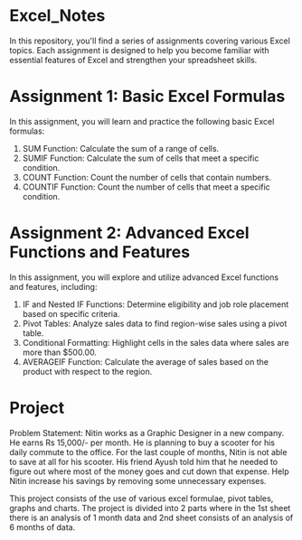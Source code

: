 # Excel_Notes

In this repository, you'll find a series of assignments covering various Excel topics. Each assignment is designed to help you become familiar with essential features of Excel and strengthen your spreadsheet skills.

# Assignment 1: Basic Excel Formulas
In this assignment, you will learn and practice the following basic Excel formulas:

1. SUM Function: Calculate the sum of a range of cells.
2. SUMIF Function: Calculate the sum of cells that meet a specific condition.
3. COUNT Function: Count the number of cells that contain numbers.
4. COUNTIF Function: Count the number of cells that meet a specific condition.

# Assignment 2: Advanced Excel Functions and Features
In this assignment, you will explore and utilize advanced Excel functions and features, including:

1. IF and Nested IF Functions: Determine eligibility and job role placement based on specific criteria.
2. Pivot Tables: Analyze sales data to find region-wise sales using a pivot table.
3. Conditional Formatting: Highlight cells in the sales data where sales are more than $500.00.
4. AVERAGEIF Function: Calculate the average of sales based on the product with respect to the region.

# Project 

Problem Statement: Nitin works as a Graphic Designer in a new company. He earns Rs 15,000/- per month. He is planning to buy a scooter for his daily commute to the office. For the last couple of months, Nitin is not able to save at all for his scooter. His friend Ayush told him that he needed to figure out where most of the money goes and cut down that expense. Help Nitin increase his savings by removing some unnecessary expenses.

This project consists of the use of various excel formulae, pivot tables, graphs and charts. The project is divided into 2 parts where in the 1st sheet there is an analysis of 1 month data and 2nd sheet consists of an analysis of 6 months of data.

